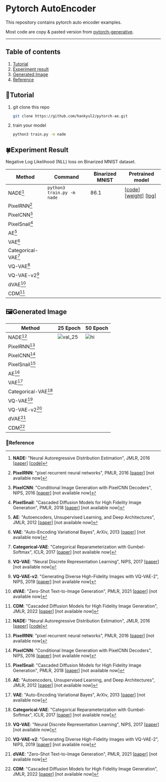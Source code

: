 # Pytorch AutoEncoder

This repository contains pytorch auto encoder examples.

Most code are copy & pasted version from [pytorch-generative](https://github.com/EugenHotaj/pytorch-generative).



---

## Table of contents

1. [Tutorial](#seedlingtutorial)
2. [Experiment result](#four_leaf_cloverexperiment-result)
2. [Generated Image](#framed_picturegenerated-image)
3. [Reference](#maple_leafreference)



## :seedling:Tutorial

1. git clone this repo

   ```bash
   git clone https://github.com/hankyul2/pytorch-ae.git
   ```

2. train your model

   ```bash
   python3 train.py -m nade
   ```

   

## :four_leaf_clover:Experiment Result

Negative Log Likelihood (NLL) loss on Binarized MNIST dataset.

| Method              | Command                    | Binarized MNIST | Pretrained model                                   |
| ------------------- | -------------------------- | --------------- | -------------------------------------------------- |
| NADE[^1]            | `python3 train.py -m nade` | 86.1            | [[code](pae/model/nade.py)] [[weight]()] [[log]()] |
| PixelRNN[^2]        |                            |                 |                                                    |
| PixelCNN[^3]        |                            |                 |                                                    |
| PixelSnail[^4]      |                            |                 |                                                    |
| AE[^5]              |                            |                 |                                                    |
| VAE[^6]             |                            |                 |                                                    |
| Categorical-VAE[^7] |                            |                 |                                                    |
| VQ-VAE[^8]          |                            |                 |                                                    |
| VQ-VAE-v2[^9]       |                            |                 |                                                    |
| dVAE[^10]           |                            |                 |                                                    |
| CDM[^11]            |                            |                 |                                                    |



## :framed_picture:Generated Image

| Method              | 25 Epoch                                                     | 50 Epoch                                                     |
| ------------------- | ------------------------------------------------------------ | ------------------------------------------------------------ |
| NADE[^1]            | ![val_25](https://user-images.githubusercontent.com/31476895/209291712-430abc71-3b6e-4963-81b2-df7b062ebfa0.jpg) | ![hi](https://user-images.githubusercontent.com/31476895/209291150-95a55130-4624-4004-8ddc-6d5b57ed7e92.jpg) |
| PixelRNN[^2]        |                                                              |                                                              |
| PixelCNN[^3]        |                                                              |                                                              |
| PixelSnail[^4]      |                                                              |                                                              |
| AE[^5]              |                                                              |                                                              |
| VAE[^6]             |                                                              |                                                              |
| Categorical-VAE[^7] |                                                              |                                                              |
| VQ-VAE[^8]          |                                                              |                                                              |
| VQ-VAE-v2[^9]       |                                                              |                                                              |
| dVAE[^10]           |                                                              |                                                              |
| CDM[^11]            |                                                              |                                                              |



### :maple_leaf:Reference

[^1]: **NADE:** "Neural Autoregressive Distribution Estimation", JMLR, 2016 [[paper](https://www.jmlr.org/papers/volume17/16-272/16-272.pdf)] [[code](pae/model/nade.py)]
[^2]: **PixelRNN**: "pixel recurrent neural networks", PMLR, 2016 [[paper](http://proceedings.mlr.press/v48/oord16.pdf)] [not available now]
[^3]: **PixelCNN**: "Conditional Image Generation with PixelCNN Decoders", NIPS, 2016 [[paper](https://proceedings.neurips.cc/paper/2016/file/b1301141feffabac455e1f90a7de2054-Paper.pdf)] [not available now]
[^4]: **PixelSnail**: "Cascaded Diffusion Models for High Fidelity Image Generation", PMLR, 2018 [[paper](http://proceedings.mlr.press/v80/chen18h/chen18h.pdf)] [not available now]
[^5]: **AE**: "Autoencoders, Unsupervised Learning, and Deep Architectures", JMLR, 2012 [[paper](https://proceedings.mlr.press/v27/baldi12a/baldi12a.pdf)] [not available now]
[^6]: **VAE**: "Auto-Encoding Variational Bayes", ArXiv, 2013 [[paper](https://arxiv.org/pdf/1312.6114.pdf)] [not available now]
[^7]: **Categorical-VAE**: "Categorical Reparameterization with Gumbel-Softmax", ICLR, 2017 [[paper](https://arxiv.org/pdf/1611.01144.pdf)] [not available now]
[^8]: **VQ-VAE**: "Neural Discrete Representation Learning", NIPS, 2017 [[paper](https://proceedings.neurips.cc/paper/2017/file/7a98af17e63a0ac09ce2e96d03992fbc-Paper.pdf)] [not available now]
[^9]: **VQ-VAE-v2**: "Generating Diverse High-Fidelity Images with VQ-VAE-2", NIPS, 2019 [[paper](https://proceedings.neurips.cc/paper/2019/file/5f8e2fa1718d1bbcadf1cd9c7a54fb8c-Paper.pdf)] [not available now]
[^10]: **dVAE**: "Zero-Shot Text-to-Image Generation", PMLR, 2021 [[paper](http://proceedings.mlr.press/v139/ramesh21a/ramesh21a.pdf)] [not available now]
[^11]: **CDM**: "Cascaded Diffusion Models for High Fidelity Image Generation", JMLR, 2022 [[paper](https://www.jmlr.org/papers/volume23/21-0635/21-0635.pdf)] [not available now]

